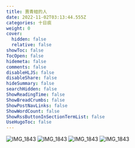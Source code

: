 ```yaml
---
title: 賣青蛙的人
date: 2022-11-02T03:13:44.555Z
categories: 十日痰
weight: 0
cover:
  hidden: false
  relative: false
showToc: false
TocOpen: false
hidemeta: false
comments: false
disableHLJS: false
disableShare: false
hideSummary: false
searchHidden: false
ShowReadingTime: false
ShowBreadCrumbs: false
ShowPostNavLinks: false
ShowWordCount: false
ShowRssButtonInSectionTermList: false
UseHugoToc: false
---
```


![IMG_1843](co.valent.bond/dllm/IMG_1843.JPG)
![IMG_1843](co.valent.bond/dllm/IMG_1844.JPG)
![IMG_1843](co.valent.bond/dllm/IMG_1845.JPG)
![IMG_1843](co.valent.bond/dllm/IMG_1846.JPG)
